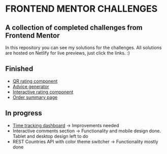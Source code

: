 # FRONTEND MENTOR CHALLENGES

## A collection of completed challenges from Frontend Mentor

In this repository you can see my solutions for the challenges.
All solutions are hosted on Netlify for live previews, just click the links. :)

## Finished

- [QR rating component](https://qr-component-igor-pekovic.netlify.app/)
- [Advice generator](https://advice-generator-app-igor-pekovic.netlify.app/)
- [Interactive rating component](https://rating-component-igor-pekovic.netlify.app/)
- [Order summary page](https://summary-component-igor-pekovic.netlify.app/)

## In progress

- [Time tracking dashboard](https://time-tracking-dashboard-igor-pekovic.netlify.app/) -> Improvements needed
- Interactive comments section -> Functionality and mobile design done. Tablet and desktop design left to do
- REST Countries API with color theme switcher -> Functionality mostly done

